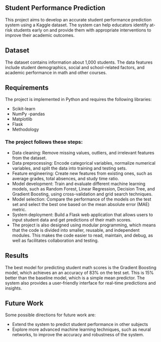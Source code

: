 ## Student Performance Prediction
This project aims to develop an accurate student performance prediction system using a Kaggle dataset. The system can help educators identify at-risk students early on and provide them with appropriate interventions to improve their academic outcomes.
## Dataset
The dataset contains information about 1,000 students. The data features include student demographics, social and school-related factors, and academic performance in math and other courses. 

## Requirements
The project is implemented in Python and requires the following libraries:

- Scikit-learn
- NumPy
-pandas
- Matplotlib
- Flask
- Methodology


### **The project follows these steps:**

- Data cleaning: Remove missing values, outliers, and irrelevant features from the dataset.
- Data preprocessing: Encode categorical variables, normalize numerical variables, and split the data into training and testing sets.
- Feature engineering: Create new features from existing ones, such as average grades, total absences, and study time ratio.
- Model development: Train and evaluate different machine learning models, such as Random Forest, Linear Regression, Decision Tree, and Gradient Boosting, using cross-validation and grid search techniques.
- Model selection: Compare the performance of the models on the test set and select the best one based on the mean absolute error (MAE) metric.
- System deployment: Build a Flask web application that allows users to input student data and get predictions of their math scores.
- The project is also designed using modular programming, which means that the code is divided into smaller, reusable, and independent modules. This makes the code easier to read, maintain, and debug, as well as facilitates collaboration and testing.

## Results
The best model for predicting student math scores is the Gradient Boosting model, which achieves an an accuracy of 83% on the test set. This is 15% better than the baseline model, which is a simple mean predictor. The system also provides a user-friendly interface for real-time predictions and insights.

## Future Work
Some possible directions for future work are:

- Extend the system to predict student performance in other subjects
- Explore more advanced machine learning techniques, such as neural networks, to improve the accuracy and robustness of the system.
